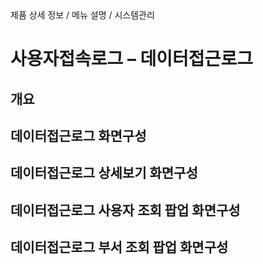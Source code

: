 <!--breadcrumb:제품 상세 정보 / 메뉴 설명 / 시스템관리--><span class="md-breadcrumb">제품 상세 정보 / 메뉴 설명 / 시스템관리</span>
# 사용자접속로그 – 데이터접근로그
<!--5th-h2-toc-->
## 개요

## 데이터접근로그 화면구성

## 데이터접근로그 상세보기 화면구성

## 데이터접근로그 사용자 조회 팝업 화면구성

## 데이터접근로그 부서 조회 팝업 화면구성

